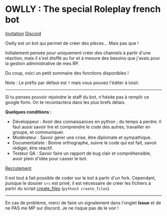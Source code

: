 # OWLLY : The special Roleplay french bot 

[Invitation](https://discord.com/api/oauth2/authorize?client_id=803714709059928064&permissions=8&scope=bot)
[Discord](https://discord.gg/qYxPKjHkwt)


Owlly est un bot qui permet de créer des pièces... Mais pas que !

Initialement pensée pour uniquement créer des channels à partir d'une réaction, mais il s'est étoffé au fur et à mesure des besoins que j'avais pour la gestion administrative de mes RP.

Du coup, voici un petit sommaire des fonctions disponibles ! 

Note : Le préfix par défaut est `?` mais vous pouvez l'éditer à loisir. 

---

Si tu penses pouvoir rejoindre le staff du bot, n'hésite pas à remplir ce google form. On te recontactera dans les plus brefs délais.

__Quelques conditions :__
- Développeur : Avoir des connaissances en python ; du temps à perdre. Il faut aussi savoir lire et comprendre le code des autres, travailler en groupe, et communiquer.
- Modérateur : Savoir gérer une crise, être diplomate et sympathique.
- Documentaliste : Bonne orthographe, suivre le code qui est fait, savoir rédiger, être réactif.
- Testeur QA : Savoir faire un rapport de bug clair et compréhensible, avoir plein d'idée pour casser le bot.

[Recrutement](https://forms.gle/EfgxcpDA5vcfuFYP7)

Il est tout à fait possible de coder sur le bot à partir d'un fork. Cependant, puisque le dossier `src` est privé, il est nécessaire de créer les fichiers à partir du script [create_files]() (`python3 create_files`).

---

En cas de problème, merci de faire un signalement dans l'onglet **Issue** et de ne PAS me MP sur discord. Je ne risque pas de le voir ! 